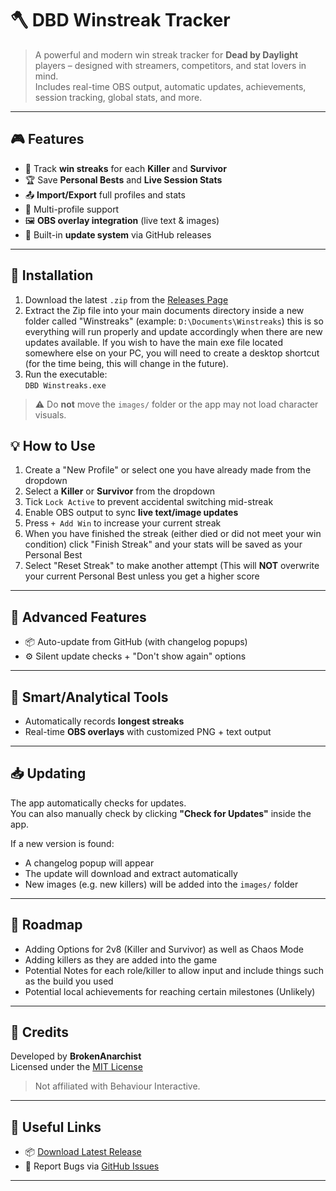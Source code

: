 # 🪓 DBD Winstreak Tracker

> A powerful and modern win streak tracker for **Dead by Daylight** players – designed with streamers, competitors, and stat lovers in mind.  
> Includes real-time OBS output, automatic updates, achievements, session tracking, global stats, and more.

---

## 🎮 Features

- 🎯 Track **win streaks** for each **Killer** and **Survivor**
- 🏆 Save **Personal Bests** and **Live Session Stats**
- 📤 **Import/Export** full profiles and stats
- 🔁 Multi-profile support
- 🖼️ **OBS overlay integration** (live text & images)
- 🧩 Built-in **update system** via GitHub releases

---

## 🚀 Installation

1. Download the latest `.zip` from the [Releases Page](https://github.com/BrokenAnarchist/DBD-Winstreak-Tracker/releases)
2. Extract the Zip file into your main documents directory inside a new folder called "Winstreaks" (example: `D:\Documents\Winstreaks`) this is so everything will run properly and update accordingly when there are new updates available. If you wish to have the main exe file located somewhere else on your PC, you will need to create a desktop shortcut (for the time being, this will change in the future).
3. Run the executable:  
   `DBD Winstreaks.exe`

> ⚠️ Do **not** move the `images/` folder or the app may not load character visuals.

## 💡 How to Use

1. Create a "New Profile" or select one you have already made from the dropdown
2. Select a **Killer** or **Survivor** from the dropdown
3. Tick `Lock Active` to prevent accidental switching mid-streak
4. Enable OBS output to sync **live text/image updates**
5. Press `+ Add Win` to increase your current streak
6. When you have finished the streak (either died or did not meet your win condition) click "Finish Streak" and your stats will be saved as your Personal Best
7. Select "Reset Streak" to make another attempt (This will **NOT** overwrite your current Personal Best unless you get a higher score

---

## 🧩 Advanced Features

- 📦 Auto-update from GitHub (with changelog popups)
- ⚙️ Silent update checks + "Don't show again" options

---

## 🧠 Smart/Analytical Tools

- Automatically records **longest streaks**
- Real-time **OBS overlays** with customized PNG + text output

---

## 📥 Updating

The app automatically checks for updates.  
You can also manually check by clicking **"Check for Updates"** inside the app.

If a new version is found:
- A changelog popup will appear
- The update will download and extract automatically
- New images (e.g. new killers) will be added into the `images/` folder

---

## 🔮 Roadmap

- Adding Options for 2v8 (Killer and Survivor) as well as Chaos Mode
- Adding killers as they are added into the game
- Potential Notes for each role/killer to allow input and include things such as the build you used
- Potential local achievements for reaching certain milestones (Unlikely)

---

## 🙌 Credits

Developed by **BrokenAnarchist**  
Licensed under the [MIT License](LICENSE)

> Not affiliated with Behaviour Interactive.

---

## 🔗 Useful Links

- 📦 [Download Latest Release](https://github.com/BrokenAnarchist/DBD-Winstreak-Tracker/releases/latest)
- 🐞 Report Bugs via [GitHub Issues](https://github.com/BrokenAnarchist/DBD-Winstreak-Tracker/issues)

---
